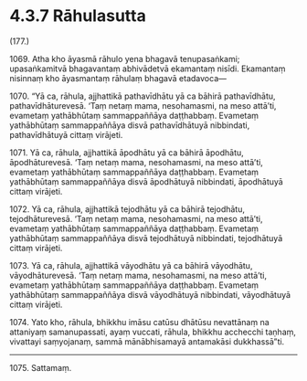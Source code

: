 

# 4.3.7 Rāhulasutta




(177.)

1069\. Atha kho āyasmā rāhulo yena bhagavā tenupasaṅkami; upasaṅkamitvā bhagavantaṃ abhivādetvā ekamantaṃ nisīdi. Ekamantaṃ nisinnaṃ kho āyasmantaṃ rāhulaṃ bhagavā etadavoca—

1070\. “Yā ca, rāhula, ajjhattikā pathavīdhātu yā ca bāhirā pathavīdhātu, pathavīdhāturevesā. ‘Taṃ netaṃ mama, nesohamasmi, na meso attā’ti, evametaṃ yathābhūtaṃ sammappaññāya daṭṭhabbaṃ. Evametaṃ yathābhūtaṃ sammappaññāya disvā pathavīdhātuyā nibbindati, pathavīdhātuyā cittaṃ virājeti.

1071\. Yā ca, rāhula, ajjhattikā āpodhātu yā ca bāhirā āpodhātu, āpodhāturevesā. ‘Taṃ netaṃ mama, nesohamasmi, na meso attā’ti, evametaṃ yathābhūtaṃ sammappaññāya daṭṭhabbaṃ. Evametaṃ yathābhūtaṃ sammappaññāya disvā āpodhātuyā nibbindati, āpodhātuyā cittaṃ virājeti.

1072\. Yā ca, rāhula, ajjhattikā tejodhātu yā ca bāhirā tejodhātu, tejodhāturevesā. ‘Taṃ netaṃ mama, nesohamasmi, na meso attā’ti, evametaṃ yathābhūtaṃ sammappaññāya daṭṭhabbaṃ. Evametaṃ yathābhūtaṃ sammappaññāya disvā tejodhātuyā nibbindati, tejodhātuyā cittaṃ virājeti.

1073\. Yā ca, rāhula, ajjhattikā vāyodhātu yā ca bāhirā vāyodhātu, vāyodhāturevesā. ‘Taṃ netaṃ mama, nesohamasmi, na meso attā’ti, evametaṃ yathābhūtaṃ sammappaññāya daṭṭhabbaṃ. Evametaṃ yathābhūtaṃ sammappaññāya disvā vāyodhātuyā nibbindati, vāyodhātuyā cittaṃ virājeti.

1074\. Yato kho, rāhula, bhikkhu imāsu catūsu dhātūsu nevattānaṃ na attaniyaṃ samanupassati, ayaṃ vuccati, rāhula, bhikkhu acchecchi taṇhaṃ, vivattayi saṃyojanaṃ, sammā mānābhisamayā antamakāsi dukkhassā”ti.

---

1075\. Sattamaṃ.





